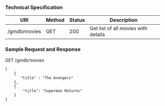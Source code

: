 
### **Technical Specification**

| URI | Method | Status| Description |
|-----|--------|-------|-------------|
|/gmdb/movies|GET|200|Get list of all movies with details|

### **Sample Request and Response**

GET /gmdb/movies
````
[
    {
       "title" : "The Avengers" 
    },
    {
        "title": "Superman Returns"
    }
]
````
